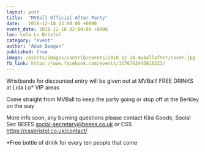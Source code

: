 ```yaml
---
layout: post
title:  "MVBall Official After Party"
date:   2018-12-18 23:00:00 +0000
event_date: 2018-12-18 02:00:00 +0000
loc: Lola Lo Bristol
category: "event"
author: "Adam Deegan"
published: true
image: /assets/images/contrib/events/2018-12-18-mvballafter/cover.jpg
fb_link: https://www.facebook.com/events/1176762445816223/
---
```


Wristbands for discounted entry will be given out at MVBall!
FREE DRINKS at Lola Lo*
VIP areas

Come straight from MVBall to keep the party going or stop off at the Berkley on the way

More info soon, any burning questions please contact
Kira Goode, Social Sec BEEES social-secretary@beees.co.uk
or CSS https://cssbristol.co.uk/contact/


*Free bottle of drink for every ten people that come